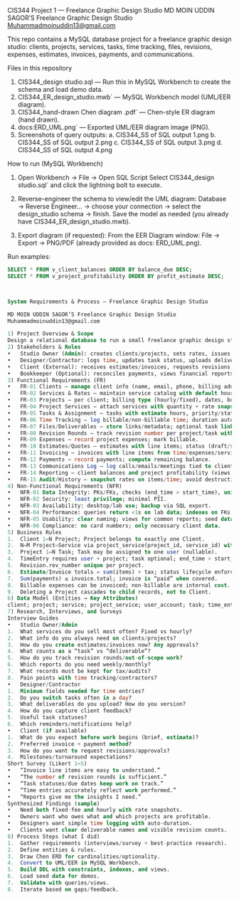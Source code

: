 CIS344 Project 1 — Freelance Graphic Design Studio
MD MOIN UDDIN SAGOR’S Freelance Graphic Design Studio
Muhammadmoinuddin13@gmail.com

This repo contains a MySQL database project for a freelance graphic design studio: clients, projects, services, tasks, time tracking, files, revisions, expenses, estimates, invoices, payments, and communications.


Files in this repository

1.	CIS344_design studio.sql — Run this in MySQL Workbench to create the schema and load demo data.
2.	CIS344_ER_design_studio.mwb` — MySQL Workbench model (UML/EER diagram).
3.	CIS344_hand-drawn Chen diagram .pdf` — Chen-style ER diagram (hand drawn).
4.	docs:ERD_UML.png` — Exported UML/EER diagram image (PNG).
5.	Screenshots of query outputs:
a.	CIS344_SS of SQL output 1.png
b.	CIS344_SS of SQL output 2.png
c.	CIS344_SS of SQL output 3.png
d.	CIS344_SS of SQL output 4.png



How to run (MySQL Workbench)

1.	Open Workbench → File → Open SQL Script
Select CIS344_design studio.sql` and click the lightning bolt to execute.
2.	Reverse-engineer the schema to view/edit the UML diagram:  Database → Reverse Engineer… → choose your connection → select the design_studio schema → finish. Save the model as needed (you already have CIS344_ER_design_studio.mwb).

3. Export diagram (if requested): From the EER Diagram window: File → Export → PNG/PDF (already provided as docs: ERD_UML.png).



Run examples:
```sql
SELECT * FROM v_client_balances ORDER BY balance_due DESC;
SELECT * FROM v_project_profitability ORDER BY profit_estimate DESC;



System Requirements & Process — Freelance Graphic Design Studio

MD MOIN UDDIN SAGOR’S Freelance Graphic Design Studio
Muhammadmoinuddin13@gmail.com

1) Project Overview & Scope
Design a relational database to run a small freelance graphic design studio: manage clients, projects, services, tasks, time tracking, files, revisions, expenses, estimates, invoices, payments, and communications. Support quoting, billing (fixed/hourly), tracking deliverables/revisions, and reporting on balances and profitability.
2) Stakeholders & Roles
•	Studio Owner (Admin): creates clients/projects, sets rates, issues invoices, records payments, runs reports.
•	Designer/Contractor: logs time, updates task status, uploads deliverables.
•	Client (External): receives estimates/invoices, requests revisions, provides feedback.
•	Bookkeeper (Optional): reconciles payments, views financial reports.
3) Functional Requirements (FR)
•	FR-01 Clients — manage client info (name, email, phone, billing address).
•	FR-02 Services & Rates — maintain service catalog with default hourly rates.
•	FR-03 Projects — per client; billing type (hourly/fixed), dates, budget.
•	FR-04 Project Services — attach services with quantity + rate snapshot.
•	FR-05 Tasks & Assignment — tasks with estimate hours, priority/status, assigned user.
•	FR-06 Time Tracking — log billable/non-billable time; duration auto-calculated.
•	FR-07 Files/Deliverables — store links/metadata; optional task link; version.
•	FR-08 Revision Rounds — track revision number per project/task with notes.
•	FR-09 Expenses — record project expenses; mark billable.
•	FR-10 Estimates/Quotes — estimates with line items; status (draft/sent/accepted/rejected).
•	FR-11 Invoicing — invoices with line items from time/expenses/services; status (draft/sent/paid/void).
•	FR-12 Payments — record payments; compute remaining balance.
•	FR-13 Communications Log — log calls/emails/meetings tied to client/project/user.
•	FR-14 Reporting — client balances and project profitability (views provided).
•	FR-15 Audit/History — snapshot rates on items/time; avoid destructive cascades that lose history.
4) Non-Functional Requirements (NFR)
•	NFR-01 Data Integrity: PKs/FKs, checks (end_time > start_time), unique constraints (revision per project).
•	NFR-02 Security: least privilege; minimal PII.
•	NFR-03 Availability: desktop/lab use; backup via SQL export.
•	NFR-04 Performance: queries return <1s on lab data; indexes on FKs.
•	NFR-05 Usability: clear naming; views for common reports; seed data for demo.
•	NFR-06 Compliance: no card numbers; only necessary client data.
5) Business Rules
1.	Client 1—N Project; Project belongs to exactly one Client.
2.	N—M Project–Service via project_service(project_id, service_id) with rate snapshot.
3.	Project 1—N Task; Task may be assigned to one user (nullable).
4.	TimeEntry requires user + project; task optional; end_time > start_time.
5.	Revision.rev_number unique per project.
6.	Estimate/Invoice totals = sum(items) + tax; status lifecycle enforced.
7.	Sum(payments) ≤ invoice.total; invoice is “paid” when covered.
8.	Billable expenses can be invoiced; non-billable are internal cost.
9.	Deleting a Project cascades to child records, not to Client.
6) Data Model (Entities → Key Attributes)
client; project; service; project_service; user_account; task; time_entry; file_asset; revision; expense; estimate + estimate_line_item; invoice + invoice_line_item; payment; communication_log. (Matches your SQL.)
7) Research, Interviews, and Surveys
Interview Guides
•	Studio Owner/Admin
1.	What services do you sell most often? Fixed vs hourly?
2.	What info do you always need on clients/projects?
3.	How do you create estimates/invoices now? Any approvals?
4.	What counts as a “task” vs “deliverable”?
5.	How do you track revision rounds/out-of-scope work?
6.	Which reports do you need weekly/monthly?
7.	What records must be kept for tax/audits?
8.	Pain points with time tracking/contractors?
•	Designer/Contractor
1.	Minimum fields needed for time entries?
2.	Do you switch tasks often in a day?
3.	What deliverables do you upload? How do you version?
4.	How do you capture client feedback?
5.	Useful task statuses?
6.	Which reminders/notifications help?
•	Client (if available)
1.	What do you expect before work begins (brief, estimate)?
2.	Preferred invoice + payment method?
3.	How do you want to request revisions/approvals?
4.	Milestones/turnaround expectations?
Short Survey (Likert 1–5)
•	“Invoice line items are easy to understand.”
•	“The number of revision rounds is sufficient.”
•	“Task statuses/due dates keep work on track.”
•	“Time entries accurately reflect work performed.”
•	“Reports give me the insights I need.”
Synthesized Findings (sample)
•	Need both fixed-fee and hourly with rate snapshots.
•	Owners want who owes what and which projects are profitable.
•	Designers want simple time logging with auto-duration.
•	Clients want clear deliverable names and visible revision counts.
8) Process Steps (what I did)
1.	Gather requirements (interviews/survey + best-practice research).
2.	Define entities & rules.
3.	Draw Chen ERD for cardinalities/optionality.
4.	Convert to UML/EER in MySQL Workbench.
5.	Build DDL with constraints, indexes, and views.
6.	Load seed data for demos.
7.	Validate with queries/views.
8.	Iterate based on gaps/feedback.

